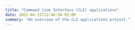 ```yaml
---
title: "Command Line Interface (CLI) applications"
date: 2023-04-21T13:44:50-05:00
summary: "An overview of the CLI applications project."
---
```

